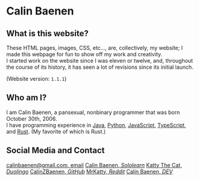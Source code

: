 # Calin Baenen



## What is this website?
These HTML pages, images, CSS, etc..., are, collectively, my website; I made this webpage for
fun to show off my work and creativity.  
I started work on the website since I was eleven or twelve, and, throughout the course of its history,
it has seen a lot of revisions since its initial launch.

(Website version: `1.1.1`)


## Who am I?
I am Calin Baenen, a pansexual, nonbinary programmer that was born October 30th, 2006.  
I have programming experience in [Java](https://en.wikipedia.org/wiki/Java_(programming_language)),
[Python](https://en.wikipedia.org/wiki/Python_(programming_language)),
[JavaScript](https://en.wikipedia.org/wiki/JavaScript), [TypeScript](https://en.wikipedia.org/wiki/TypeScript),
and [Rust](https://en.wikipedia.org/wiki/Rust_(programming_language)). (My favorite of which is Rust.)


## Social Media and Contact
[calinbaenen@gmail.com, email](mailto:calinbaenen@gmail.com)
[Calin Baenen, *Sololearn*](https://www.sololearn.com/profile/10522950)
[Katty The Cat, *Duolingo*](https://www.duolingo.com/profile/CalinTheCatboy)
[CalinZBaenen, *GitHub*](https://github.com/CalinZBaenen)
[MrKatty, *Reddit*](https://www.reddit.com/user/MrKatty)
[Calin Baenen, *DEV*](https://dev.to/baenencalin)